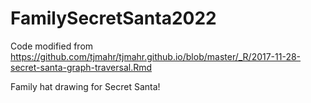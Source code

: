 # FamilySecretSanta2022
Code modified from https://github.com/tjmahr/tjmahr.github.io/blob/master/_R/2017-11-28-secret-santa-graph-traversal.Rmd

Family hat drawing for Secret Santa!

